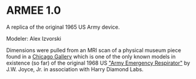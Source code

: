 # ARMEE 1.0

A replica of the original 1965 US Army device.

Modeler: Alex Izvorski

Dimensions were pulled from an MRI scan of a physical museum piece found in a [Chicago Gallery](https://agentgallery.com/objects/rare-1965-prototype-harry-diamond-labs-respirator) which is one of the only known models in existence (so far) of the original 1968 US ["Army Emergency Respirator"](./research/1968_Army_Emergency_Respirator.pdf) by J.W. Joyce, Jr. in association with Harry Diamond Labs.



